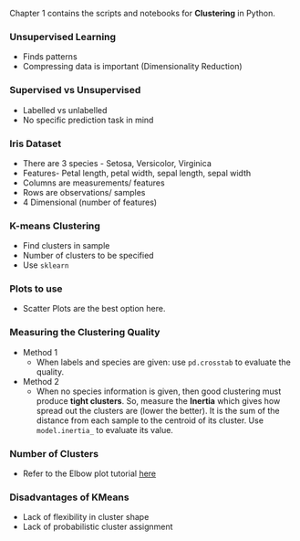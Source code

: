 Chapter 1 contains the scripts and notebooks for **Clustering** in Python.

### Unsupervised Learning
- Finds patterns
- Compressing data is important (Dimensionality Reduction)

### Supervised vs Unsupervised
- Labelled vs unlabelled
- No specific prediction task in mind

### Iris Dataset
- There are 3 species - Setosa, Versicolor, Virginica
- Features- Petal length, petal width, sepal length, sepal width
- Columns are measurements/ features
- Rows are observations/ samples
- 4 Dimensional (number of features)

### K-means Clustering
- Find clusters in sample
- Number of clusters to be specified
- Use `sklearn`

### Plots to use
- Scatter Plots are the best option here.

### Measuring the Clustering Quality
- Method 1
    - When labels and species are given: use `pd.crosstab` to evaluate the quality.
- Method 2
    - When no species information is given, then good clustering must produce **tight clusters**. So, measure the **Inertia** which gives how spread out the clusters are (lower the better). It is the sum of the distance from each sample to the centroid of its cluster. Use `model.inertia_` to evaluate its value.

### Number of Clusters
- Refer to the Elbow plot tutorial [here](https://github.com/Lingesh2311/Python-Basics/blob/master/EDA%20Basic%20Tutorials/K-means%20Elbow%20Method.ipynb)

### Disadvantages of KMeans
- Lack of flexibility in cluster shape 
- Lack of probabilistic cluster assignment
